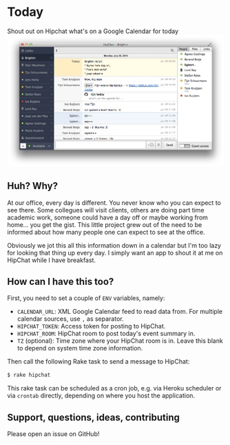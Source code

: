 # Today

Shout out on Hipchat what's on a Google Calendar for today
![Today Hubot Extension Screenshot](screenshot.png)


## Huh? Why?

At our office, every day is different. You never know who you can expect to see there. Some collegues will visit clients, others are doing part time academic work, someone could have a day off or maybe working from home... you get the gist. This little project grew out of the need to be informed about how many people one can expect to see at the office.

Obviously we jot this all this information down in a calendar but I'm too lazy for looking that thing up every day. I simply want an app to shout it at me on HipChat while I have breakfast.


## How can I have this too?

First, you need to set a couple of `ENV` variables, namely:

  * `CALENDAR_URL`: XML Google Calendar feed to read data from. For multiple calendar sources, use `,` as separator.
  * `HIPCHAT_TOKEN`: Access token for posting to HipChat.
  * `HIPCHAT_ROOM`: HipChat room to post today's event summary in.
  * `TZ` (optional): Time zone where your HipChat room is in. Leave this blank to depend on system time zone information.

Then call the following Rake task to send a message to HipChat:

```sh
$ rake hipchat
```

This rake task can be scheduled as a cron job, e.g. via Heroku scheduler or via `crontab` directly, depending on where you host the application.


## Support, questions, ideas, contributing

Please open an issue on GitHub!


